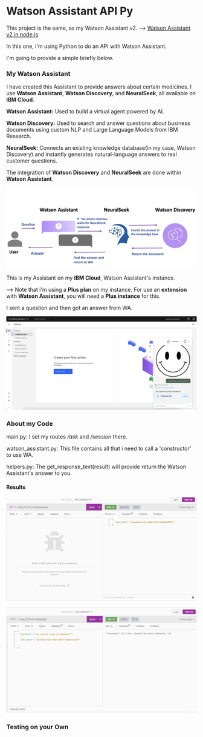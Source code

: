 # Watson Assistant API Py

This project is the same, as my Watson Assistant v2.
--> [Watson Assistant v2 in node.js](https://github.com/miucciaknows/Watson-Assistant-API)

In this one, i'm using Python to do an API with Watson Assistant.

I'm going to provide a simple briefly below.

### My Watson Assistant

I have created this Assistant to provide answers about certain medicines. I use **Watson Assistant**, **Watson Discovery**, and **NeuralSeek**, all available on **IBM Cloud**.

**Watson Assistant:** Used to build a virtual agent powered by AI.

**Watson Discovery:** Used to search and answer questions about business documents using custom NLP and Large Language Models from IBM Research.

**NeuralSeek:** Connects an existing knowledge database(in my case, Watson Discovery) and instantly generates natural-language answers to real customer questions.

The integration of **Watson Discovery** and **NeuralSeek** are done within **Watson Assistant**.

![](./Images/01.png)

This is my Assistant on my **IBM Cloud**, Watson Assistant's instance.

--> Note that i'm using a **Plus plan** on my instance. For use an **extension** with **Watson Assistant**, you will need a **Plus instance** for this.

I sent a question and then got an answer from WA.

![](./Images/00.png)

### About my Code

main.py: I set my routes _/ask_ and _/session_ there.

watson_assistant.py: This file contains all that i need to call a 'constructor' to use WA.

helpers.py: The get_response_text(result) will provide return the Watson Assistant's answer to you.

#### Results

![](./Images/02.png)

![](./Images/03.png)

### Testing on your Own
